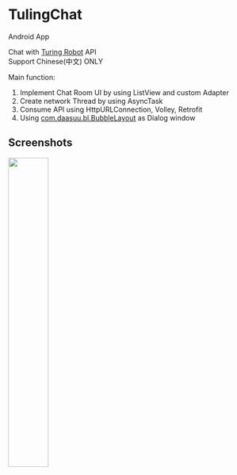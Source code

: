 # TulingChat
Android App

Chat with <a href="http://www.tuling123.com/html/doc/api.html">Turing Robot</a> API </br>
Support Chinese(中文) ONLY

Main function: </br>
1. Implement Chat Room UI by using ListView and custom Adapter </br>
2. Create network Thread by using AsyncTask </br>
3. Consume API using HttpURLConnection, Volley, Retrofit </br>
5. Using <a href="https://github.com/MasayukiSuda/BubbleLayout">com.daasuu.bl.BubbleLayout</a> as Dialog window </br>

## Screenshots
<img src="https://github.com/sosa-sang/TulingChat/blob/master/Screenshots/Chatroom.png" width="40%" height="40%" />
